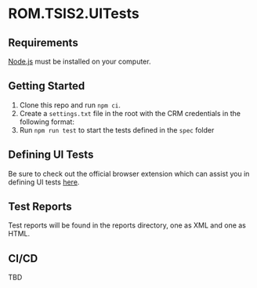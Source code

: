 # ROM.TSIS2.UITests

## Requirements
[Node.js](https://nodejs.org/download) must be installed on your computer.

## Getting Started
1. Clone this repo and run `npm ci`.
2. Create a `settings.txt` file in the root with the CRM credentials in the following format:
3. Run `npm run test` to start the tests defined in the `spec` folder

## Defining UI Tests
Be sure to check out the official browser extension which can assist you in defining UI tests [here](https://github.com/XRM-OSS/D365-UI-Test-Designer).

## Test Reports
Test reports will be found in the reports directory, one as XML and one as HTML.

## CI/CD
TBD